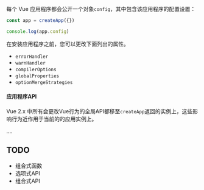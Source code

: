 每个 Vue 应用程序都会公开一个对象`config`，其中包含该应用程序的配置设置：

```js
const app = createApp({})

console.log(app.config)
```

在安装应用程序之前，您可以更改下面列出的属性。

- `errorHandler`
- `warnHandler`
- `compilerOptions`
- `globalProperties`
- `optionMergeStrategies`

#### 应用程序API

Vue 2.x 中所有会更改Vue行为的全局API都移至`createApp`返回的实例上，这些影响行为近作用于当前的的应用实例上。

....





## TODO

- 组合式函数
- 选项式API
- 组合式API